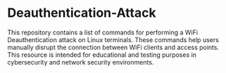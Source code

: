 # Deauthentication-Attack
This repository contains a list of commands for performing a WiFi Deauthentication attack on Linux terminals. These commands help users manually disrupt the connection between WiFi clients and access points. This resource is intended for educational and testing purposes in cybersecurity and network security environments.
